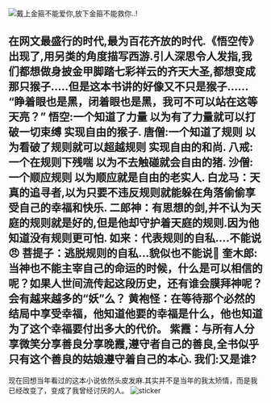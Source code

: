 ![戴上金箍不能爱你,放下金箍不能救你..!](https://cdn.jsdelivr.net/gh/BurtSweet/CDN/pic/博客/悟空传/悟空传.webp)

在网文最盛行的时代,最为百花齐放的时代.《悟空传》出现了,用另类的角度描写西游.引人深思令人发指,我们都想做身披金甲脚踏七彩祥云的齐天大圣,都想变成那只猴子.....但是这本书讲的好像又不只是猴子......
“睁着眼也是黑，闭着眼也是黑，我可不可以站在这等天亮？”
悟空:一个知道了力量 以为有了力量就可以打破一切束缚 实现自由的猴子.
唐僧:一个知道了规则 以为看破了规则就可以超越规则 实现自由的和尚.
八戒:一个在规则下残喘 以为不去触碰就会自由的猪.
沙僧:一个顺应规则 以为顺应就是自由的老实人.
白龙马：天真的追寻者,以为只要不违反规则就能躲在角落偷偷享受自己的幸福和快乐.
二郎神：有思想的剑,并不认为天庭的规则就是好的,但是他却守护着天庭的规则.因为他知道没有规则更可怕.
如来：代表规则的自私....不能说😠
菩提子：逃脱规则的自私...貌似也不能说🙊
奎木郎:当神也不能主宰自己的命运的时候，什么是可以相信的呢？如果人世间流传起这段历史，还有谁会膜拜神呢？会有越来越多的“妖”么？
黄袍怪：在等待那个必然的结局中享受幸福，他知道他要的幸福是什么，他也知道为了这个幸福要付出多大的代价。
紫霞：与所有人分享微笑分享善良分享晚霞,遵守者自己的善良,全书似乎只有这个善良的姑娘遵守着自己的本心.
我们:又是谁?
------------------
现在回想当年看过的这本小说依然头皮发麻.其实并不是当年的我太矫情，而是我已经改变了，变成了我曾经讨厌的人。
![sticker](aru/59)